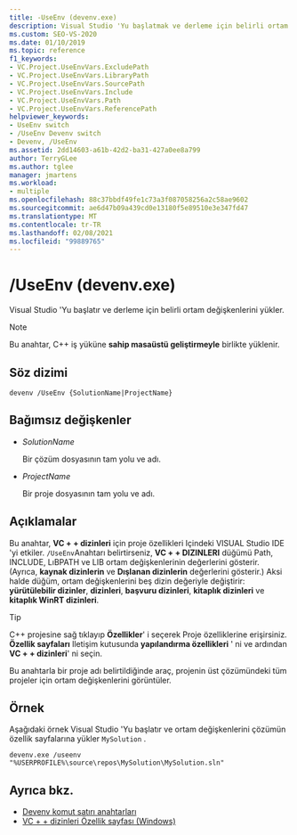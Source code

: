 ```yaml
---
title: -UseEnv (devenv.exe)
description: Visual Studio 'Yu başlatmak ve derleme için belirli ortam değişkenlerini yüklemek üzere UseEnv Devenv komut satırı anahtarını nasıl kullanacağınızı öğrenin.
ms.custom: SEO-VS-2020
ms.date: 01/10/2019
ms.topic: reference
f1_keywords:
- VC.Project.UseEnvVars.ExcludePath
- VC.Project.UseEnvVars.LibraryPath
- VC.Project.UseEnvVars.SourcePath
- VC.Project.UseEnvVars.Include
- VC.Project.UseEnvVars.Path
- VC.Project.UseEnvVars.ReferencePath
helpviewer_keywords:
- UseEnv switch
- /UseEnv Devenv switch
- Devenv, /UseEnv
ms.assetid: 2dd14603-a61b-42d2-ba31-427a0ee8a799
author: TerryGLee
ms.author: tglee
manager: jmartens
ms.workload:
- multiple
ms.openlocfilehash: 88c37bbdf49fe1c73a3f087058256a2c58ae9602
ms.sourcegitcommit: ae6d47b09a439cd0e13180f5e89510e3e347fd47
ms.translationtype: MT
ms.contentlocale: tr-TR
ms.lasthandoff: 02/08/2021
ms.locfileid: "99889765"
---
```

# <a name="useenv-devenvexe"></a>/UseEnv (devenv.exe)

Visual Studio 'Yu başlatır ve derleme için belirli ortam değişkenlerini yükler.

> [!NOTE]
> Bu anahtar, C++ iş yüküne **sahip masaüstü geliştirmeyle** birlikte yüklenir.

## <a name="syntax"></a>Söz dizimi

```shell
devenv /UseEnv {SolutionName|ProjectName}
```

## <a name="arguments"></a>Bağımsız değişkenler

- *SolutionName*

  Bir çözüm dosyasının tam yolu ve adı.

- *ProjectName*

  Bir proje dosyasının tam yolu ve adı.

## <a name="remarks"></a>Açıklamalar

Bu anahtar, **VC + + dizinleri** için proje özellikleri Içindeki VISUAL Studio IDE 'yi etkiler. `/UseEnv`Anahtarı belirtirseniz, **VC + + DIZINLERI** düğümü Path, INCLUDE, LıBPATH ve LIB ortam değişkenlerinin değerlerini gösterir. (Ayrıca, **kaynak dizinlerin** ve **Dışlanan dizinlerin** değerlerini gösterir.) Aksi halde düğüm, ortam değişkenlerini beş dizin değeriyle değiştirir: **yürütülebilir dizinler**, **dizinleri**, **başvuru dizinleri**, **kitaplık dizinleri** ve **kitaplık WinRT dizinleri**.

> [!TIP]
> C++ projesine sağ tıklayıp **Özellikler**' i seçerek Proje özelliklerine erişirsiniz. **Özellik sayfaları** Iletişim kutusunda **yapılandırma özellikleri** ' ni ve ardından **VC + + dizinleri**' ni seçin.

Bu anahtarla bir proje adı belirtildiğinde araç, projenin üst çözümündeki tüm projeler için ortam değişkenlerini görüntüler.

## <a name="example"></a>Örnek

Aşağıdaki örnek Visual Studio 'Yu başlatır ve ortam değişkenlerini çözümün özellik sayfalarına yükler `MySolution` .

```shell
devenv.exe /useenv "%USERPROFILE%\source\repos\MySolution\MySolution.sln"
```

## <a name="see-also"></a>Ayrıca bkz.

- [Devenv komut satırı anahtarları](../../ide/reference/devenv-command-line-switches.md)
- [VC + + dizinleri Özellik sayfası (Windows)](/cpp/build/reference/vcpp-directories-property-page)
